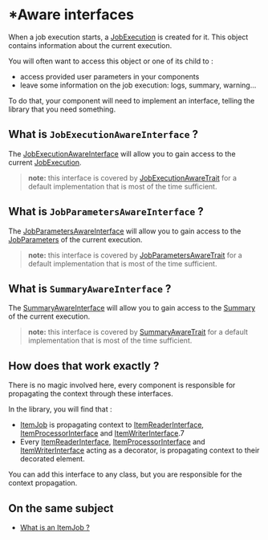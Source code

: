 # *Aware interfaces

When a job execution starts, a [JobExecution](../../src/JobExecution.php) is created for it.
This object contains information about the current execution.

You will often want to access this object or one of its child to :
- access provided user parameters in your components
- leave some information on the job execution: logs, summary, warning...

To do that, your component will need to implement an interface, telling the library that you need something.

## What is `JobExecutionAwareInterface` ?

The [JobExecutionAwareInterface](../../src/Job/JobExecutionAwareInterface.php)
will allow you to gain access to the current [JobExecution](../../src/JobExecution.php).

> **note:** this interface is covered by [JobExecutionAwareTrait](../../src/Job/JobExecutionAwareTrait.php)
> for a default implementation that is most of the time sufficient.

## What is `JobParametersAwareInterface` ?

The [JobParametersAwareInterface](../../src/Job/JobParametersAwareInterface.php)
will allow you to gain access to the [JobParameters](../../src/JobParameters.php) of the current execution.

> **note:** this interface is covered by [JobParametersAwareTrait](../../src/Job/JobParametersAwareTrait.php)
> for a default implementation that is most of the time sufficient.

## What is `SummaryAwareInterface` ?

The [SummaryAwareInterface](../../src/Job/SummaryAwareInterface.php)
will allow you to gain access to the [Summary](../../src/Summary.php) of the current execution.

> **note:** this interface is covered by [SummaryAwareTrait](../../src/Job/SummaryAwareTrait.php)
> for a default implementation that is most of the time sufficient.

## How does that work exactly ?

There is no magic involved here, 
every component is responsible for propagating the context through these interfaces.

In the library, you will find that :
- [ItemJob](../../src/Job/Item/ItemJob.php) is propagating context to
  [ItemReaderInterface](../../src/Job/Item/ItemReaderInterface.php),
  [ItemProcessorInterface](../../src/Job/Item/ItemProcessorInterface.php) and
  [ItemWriterInterface](../../src/Job/Item/ItemWriterInterface.php).7
- Every
  [ItemReaderInterface](../../src/Job/Item/ItemReaderInterface.php),
  [ItemProcessorInterface](../../src/Job/Item/ItemProcessorInterface.php) and
  [ItemWriterInterface](../../src/Job/Item/ItemWriterInterface.php) 
  acting as a decorator, is propagating context to their decorated element.

You can add this interface to any class, but you are responsible for the context propagation.

## On the same subject

- [What is an ItemJob ?](../domain/item-job.md)
